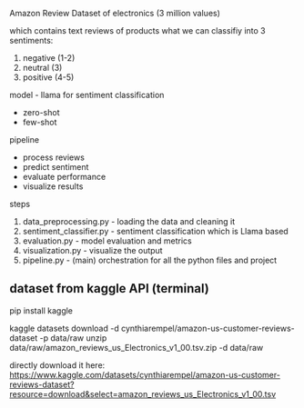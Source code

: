 Amazon Review Dataset of electronics (3 million values)

which contains text reviews of products what we can classifiy into 3 sentiments:
1. negative (1-2)
2. neutral (3)
3. positive (4-5)

model - llama
for sentiment classification
- zero-shot
- few-shot

pipeline
- process reviews
- predict sentiment
- evaluate performance
- visualize results

steps

1. data_preprocessing.py - loading the data and cleaning it
2. sentiment_classifier.py - sentiment classification which is Llama based
3. evaluation.py - model evaluation and metrics
4. visualization.py - visualize the output
5. pipeline.py - (main) orchestration for all the python files and project


## dataset from kaggle API (terminal)
pip install kaggle

kaggle datasets download -d cynthiarempel/amazon-us-customer-reviews-dataset -p data/raw unzip data/raw/amazon_reviews_us_Electronics_v1_00.tsv.zip -d data/raw

directly download it here: https://www.kaggle.com/datasets/cynthiarempel/amazon-us-customer-reviews-dataset?resource=download&select=amazon_reviews_us_Electronics_v1_00.tsv

